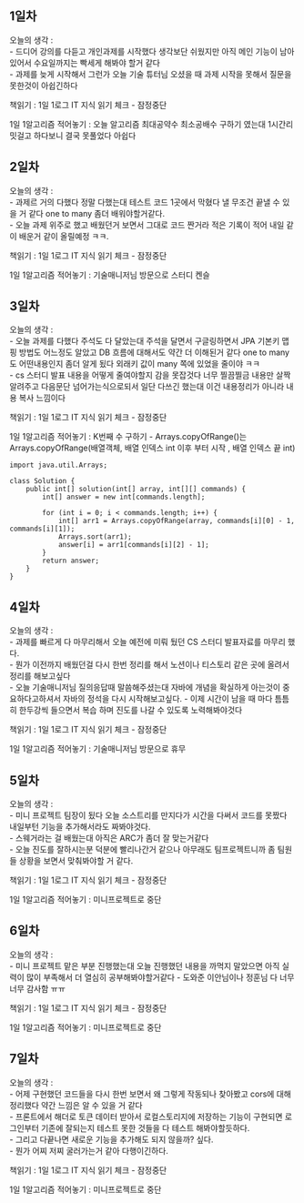## 1일차 

오늘의 생각 :   
    - 드디어 강의를 다듣고 개인과제를 시작했다 생각보단 쉬웠지만 아직 메인 기능이 남아있어서 수요일까지는 빡세게 해봐야 할거 같다   
    - 과제를 늦게 시작해서 그런가 오늘 기술 튜터님 오셨을 때 과제 시작을 못해서 질문을 못한것이 아쉽긴하다   
        
    
책읽기 : 1일 1로그 IT 지식 읽기 체크 - 잠정중단 
    
1일 1알고리즘 적어놓기 : 오늘 알고리즘 최대공약수 최소공배수 구하기 였는대 1시간리밋걸고 하다보니 결국 못풀었다 아쉽다


## 2일차 

오늘의 생각 :   
    - 과제르 거의 다했다 정말 다했는대 테스트 코드 1곳에서 막혔다 낼 무조건 끝낼 수 있을 거 같다 one to many 좀더 배워야할거같다.  
    - 오늘 과제 위주로 했고 배웠던거 보면서 그대로 코드 짠거라 적은 기록이 적어 내일 같이 배운거 같이 올릴예정 ㅋㅋ.  
        
    
책읽기 : 1일 1로그 IT 지식 읽기 체크 - 잠정중단 
    
1일 1알고리즘 적어놓기 : 기술매니저님 방문으로 스터디 켄슬



## 3일차 

오늘의 생각 :   
    - 오늘 과제를 다했다 주석도 다 달았는대 주석을 달면서 구글링하면서 JPA 기본키 맵핑 방법도 어느정도 알았고 DB 흐름에 대해서도 약간 더 이해된거 같다 one to many 도 어떤내용인지 좀더 알게 됬다 외래키 값이 many 쪽에 있었을 줄이야 ㅋㅋ   
    - cs 스터디 발표 내용을 어떻게 줄여야할지 감을 못잡것다 너무 찔끔찔금 내용만 살짝 알려주고 다음문단 넘어가는식으로되서 일단 다쓰긴 했는대 이건 내용정리가 아니라 내용 복사 느낌이다    
    
        
    
책읽기 : 1일 1로그 IT 지식 읽기 체크 - 잠정중단 
    
1일 1알고리즘 적어놓기 : K번째 수 구하기 - Arrays.copyOfRange()는 Arrays.copyOfRange(배열객체, 배열 인덱스 int 이후 부터 시작 , 배열 인덱스 끝 int)

    import java.util.Arrays;

    class Solution {
        public int[] solution(int[] array, int[][] commands) {              
            int[] answer = new int[commands.length];

            for (int i = 0; i < commands.length; i++) {            
                int[] arr1 = Arrays.copyOfRange(array, commands[i][0] - 1, commands[i][1]);
                Arrays.sort(arr1);           
                answer[i] = arr1[commands[i][2] - 1];
            }      
            return answer;
        }
    }
    
## 4일차 

오늘의 생각 :   
    - 과제를 빠르게 다 마무리해서 오늘 예전에 미뤄 뒀던 CS 스터디 발표자료를 마무리 했다.    
    - 뭔가 이전까지 배웠던걸 다시 한번 정리를 해서 노션이나 티스토리 같은 곳에 올려서 정리를 해보고싶다    
    - 오늘 기술매니저님 질의응답때 말씀해주셨는대 자바에 개념을 확실하게 아는것이 중요하다고하셔서 자바의 정석을 다시 시작해보고싶다. 
    - 이제 시간이 남을 때 마다 틈틈히 한두강씩 들으면서 복습 하며 진도를 나갈 수 있도록 노력해봐야것다    
        
    
책읽기 : 1일 1로그 IT 지식 읽기 체크 - 잠정중단 
    
1일 1알고리즘 적어놓기 : 기술매니저님 방문으로 휴무

## 5일차 

오늘의 생각 :   
    - 미니 프로젝트 팀장이 됬다 오늘 소스트리를 만지다가 시간을 다써서 코드를 못짰다 내일부턴 기능을 추가해서라도 짜봐야것다.   
    - 스웨거라는 걸 배웠는대 아직은 ARC가 좀더 잘 맞는거같다     
    - 오늘 진도를 잘하시는분 덕분에 빨리나간거 같으나 아무래도 팀프로젝트니까 좀 팀원들 상황을 보면서 맞춰봐야할 거 같다.  
        
    
책읽기 : 1일 1로그 IT 지식 읽기 체크 - 잠정중단 
    
1일 1알고리즘 적어놓기 : 미니프로젝트로 중단

## 6일차 

오늘의 생각 :   
    - 미니 프로젝트 맡은 부분 진행했는대 오늘 진행했던 내용을 까먹지 말았으면 아직 실력이 많이 부족해서 더 열심히 공부해봐야할거같다
    - 도와준 이안님이나 정훈님 다 너무 너무 감사함 ㅠㅠ   
        
    
책읽기 : 1일 1로그 IT 지식 읽기 체크 - 잠정중단 
    
1일 1알고리즘 적어놓기 : 미니프로젝트로 중단


## 7일차 

오늘의 생각 :   
    - 어제 구현했던 코드들을 다시 한번 보면서 왜 그렇게 작동되나 찾아봤고 cors에 대해 정리했다 약간 느낌은 알 수 있을 거 같다    
    - 프론트에서 해더로 토큰 데이터 받아서 로컬스토리지에 저장하는 기능이 구현되면 로그인부터 기존에 잘되는지 테스트 못한 것들을 다 테스트 해봐야할듯하다.  
    - 그리고 다끝나면 새로운 기능을 추가해도 되지 않을까? 싶다.  
    - 뭔가 어찌 저찌 굴러가는거 같아 다행이긴하다.   
        
    
책읽기 : 1일 1로그 IT 지식 읽기 체크 - 잠정중단 
    
1일 1알고리즘 적어놓기 : 미니프로젝트로 중단

